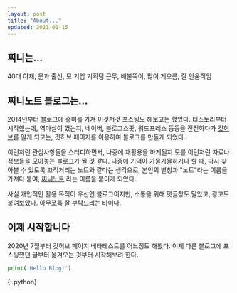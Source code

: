 ```yaml
---
layout: post
title: "About..."
updated: 2021-01-15
---
```


## 찌니는...

40대 아재, 문과 출신, 모 기업 기획팀 근무, 배불뚝이, 많이 게으름, 잘 안움직임

## 찌니노트 블로그는...

2014년부터 블로그에 흥미를 가져 이것저것 포스팅도 해보고는 했었다. 티스토리부터 시작했는데, 역마살이 꼈는지, 네이버, 블로그스팟, 워드프레스 등등을 전전하다가 [깃허브](https://github.com)를 알게 되고는, 깃허브 페이지를 이용하여 블로그를 만들게 되었다.

이런저런 관심사항들을 스터디하면서, 나중에 재활용을 하게될지 모를 이런저런 자료나 정보들을 모아놓는 블로그가 될 것 같다. 나중에 기억이 가물가물하거나 할 때, 다시 찾아볼 수 있도록 끄적거리는 노트와 같다는 생각으로, 본인의 별칭과 "노트"라는 이름을 가져다 붙여, [찌니노트](https://zininote.github.io) 라는 이름을 붙이게 되었다.

사실 개인적인 활용 목적이 우선인 블로그이지만, 소통을 위해 댓글창도 달았고, 광고도 붙여보았다. 아무쪼록 잘 부탁드리는 바이다.

## 이제 시작합니다

2020년 7월부터 깃허브 페이지 베타테스트를 어느정도 해봤다. 이제 다른 블로그에 포스팅했던 글부터 옮겨오는 것부터 시작해보려 한다.

```py
print('Hello Blog!')
```
{:.python}
